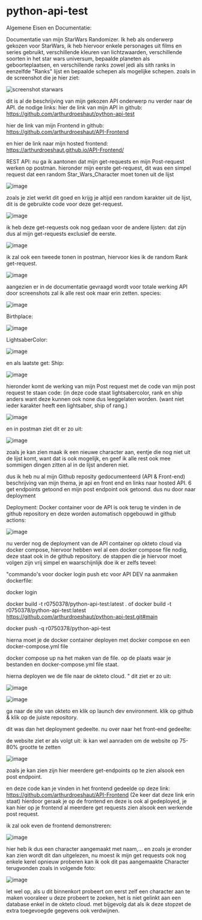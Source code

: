 # python-api-test

Algemene Eisen en Documentatie:


Documentatie van mijn StarWars Randomizer.
Ik heb als onderwerp gekozen voor StarWars, ik heb hiervoor enkele personages uit films en series gebruikt, verschillende kleuren van lichtzwaarden, verschillende soorten in het star wars universum, bepaalde planeten als geboorteplaatsen, en verschillende ranks zowel jedi als sith ranks in eenzelfde "Ranks" lijst en bepaalde schepen als mogelijke schepen.
zoals in de screenshot die je hier ziet:

![screenshot starwars](https://user-images.githubusercontent.com/61418112/202923053-66c1f409-d187-4ca1-b8ff-4d935b5416b6.png)

dit is al de beschrijving van mijn gekozen API onderwerp nu verder naar de API.
de nodige links:
hier de link van mijn API in github: https://github.com/arthurdroeshaut/python-api-test

hier de link van mijn Frontend in github: https://github.com/arthurdroeshaut/API-Frontend

en hier de link naar mijn hosted frontend: https://arthurdroeshaut.github.io/API-Frontend/

REST API:
nu ga ik aantonen dat mijn get-requests en mijn Post-request werken op postman.
hieronder mijn eerste get-request, dit was een simpel request dat een random Star_Wars_Character moet tonen uit de lijst

![image](https://user-images.githubusercontent.com/61418112/202923484-bd2e9a86-ebce-4c89-89e1-934628686efb.png)

zoals je ziet werkt dit goed en krijg je altijd een random karakter uit de lijst, dit is de gebruikte code voor deze get-request.

![image](https://user-images.githubusercontent.com/61418112/202923699-963156ae-ed48-4ee8-b587-3caff98c5db2.png)

ik heb deze get-requests ook nog gedaan voor de andere lijsten: dat zijn dus al mijn get-requests exclusief de eerste.

![image](https://user-images.githubusercontent.com/61418112/202923849-1cc58600-30ce-4c7d-9fbc-c16c0bf6cc69.png)

ik zal ook een tweede tonen in postman, hiervoor kies ik de random Rank get-request.

![image](https://user-images.githubusercontent.com/61418112/202924401-34d8bbbc-de09-4a68-955e-5f55028f2bf5.png)

aangezien er in de documentatie gevraagd wordt voor totale werking API door screenshots zal ik alle rest ook maar erin zetten.
species:

![image](https://user-images.githubusercontent.com/61418112/202924461-fe98757f-26e1-459d-b3fe-4514344206d5.png)

Birthplace:

![image](https://user-images.githubusercontent.com/61418112/202924473-878cd11b-0268-45e9-851d-181dec2ea7a2.png)

LightsaberColor:

![image](https://user-images.githubusercontent.com/61418112/202924508-44daa9a6-7d0f-4959-ae76-e524e6c40aac.png)

en als laatste get: Ship:

![image](https://user-images.githubusercontent.com/61418112/202924533-c8b900c4-bc9f-40c1-b5f9-b0e4d19d18a7.png)

hieronder komt de werking van mijn Post request met de code van mijn post request te staan
code: (in deze code staat lightsabercolor, rank en ship anders want deze kunnen ook none dus leeggelaten worden. (want niet ieder karakter heeft een lightsaber, ship of rang.)

![image](https://user-images.githubusercontent.com/61418112/202924566-b0bc800e-4e3e-4112-8de2-f9dd139f5b2a.png)

en in postman ziet dit er zo uit:

![image](https://user-images.githubusercontent.com/61418112/202924703-00545257-f748-480a-8708-438d3c955337.png)

zoals je kan zien maak ik een nieuwe character aan, eentje die nog niet uit de lijst komt, want dat is ook mogelijk, en geef ik alle rest ook mee sommigen dingen zitten al in de lijst anderen niet.

dus ik heb nu al mijn Github reposity gedocumenteerd (API & Front-end)
beschrijving van mijn thema, je api en front end en links naar hosted API.
6 get endpoints getoond en mijn post endpoint ook getoond.
dus nu door naar deployment

Deployment: Docker container voor de API is ook terug te vinden in de github repository en deze worden automatisch opgebouwd in github actions:

![image](https://user-images.githubusercontent.com/61418112/202925076-9e263492-d719-4c61-8222-8bb31724b609.png)

nu verder nog de deployment van de API container op okteto cloud via docker compose, hiervoor hebben wel al een docker compose file nodig, deze staat ook in de github repository.
de stappen die je hiervoor moet volgen zijn vrij simpel en waarschijnlijk doe ik er zelfs teveel:

"commando's voor docker login push etc voor API DEV
na aanmaken dockerfile: 

docker login

docker build -t r0750378/python-api-test:latest .
of
docker build -t r0750378/python-api-test:latest https://github.com/arthurdroeshaut/python-api-test.git#main

docker push -q r0750378/python-api-test

hierna moet je de docker container deployen met docker compose en een docker-compose.yml file

docker compose up na het maken van de file. op de plaats waar je bestanden en docker-compose.yml file staat.

hierna deployen we de file naar de okteto cloud.
"
dit ziet er zo uit:

![image](https://user-images.githubusercontent.com/61418112/202925192-cfae9431-4da9-4f08-b3b6-4d0fe26816f7.png)

![image](https://user-images.githubusercontent.com/61418112/202925264-0affff35-f178-45a5-82e2-7765f7406d1c.png)

ga naar de site van okteto
en klik op launch dev environment.
klik op github & klik op de juiste repository.

dit was dan het deployment gedeelte.
nu over naar het front-end gedeelte:

de website ziet er als volgt uit:
ik kan wel aanraden om de website op 75-80% grootte te zetten

![image](https://user-images.githubusercontent.com/61418112/202925419-129e542e-9a1d-40e8-897e-53204beda313.png)

zoals je kan zien zijn hier meerdere get-endpoints op te zien alsook een post endpoint.

en deze code kan je vinden in het frontend gedeelde op deze link: https://github.com/arthurdroeshaut/API-Frontend (2e keer dat deze link erin staat)
hierdoor geraak je op de frontend en deze is ook al gedeployed, je kan hier op je frontend al meerdere get requests zien alsook een werkende post request.

ik zal ook even de frontend demonstreren:

![image](https://user-images.githubusercontent.com/61418112/202928026-3612185e-8c9a-4929-9526-df1cd40fb339.png)

hier heb ik dus een character aangemaakt met naam,... en zoals je eronder kan zien wordt dit dan uitgelezen, nu moest ik mijn get requests ook nog enkele kerel opnieuw proberen kan ik ook dit pas aangemaakte Character terugvonden zoals in volgende foto:

![image](https://user-images.githubusercontent.com/61418112/202928126-20ac6351-affc-4bbe-8b7d-01976b728baa.png)

let wel op, als u dit binnenkort probeert om eerst zelf een character aan te maken vooraleer u deze probeert te zoeken, het is niet gelinkt aan een database enkel in de okteto cloud. met bijgevolg dat als ik deze stopzet de extra toegevoegde gegevens ook verdwijnen.




